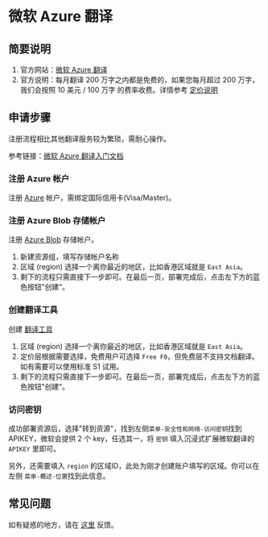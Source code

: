 # 微软 Azure 翻译

## 简要说明

1. 官方网站：[微软 Azure 翻译](https://learn.microsoft.com/zh-cn/azure/cognitive-services/translator/text-translation-overview)
2. 官方说明：每月翻译 200 万字之内都是免费的，如果您每月超过 200 万字，我们会按照 10 美元 / 100 万字 的费率收费。详情参考 [定价说明](https://azure.microsoft.com/zh-cn/pricing/details/cognitive-services/translator/)

## 申请步骤

注册流程相比其他翻译服务较为繁琐，需耐心操作。  

参考链接：[微软 Azure 翻译入门文档](https://learn.microsoft.com/zh-cn/azure/cognitive-services/translator/document-translation/quickstarts/get-started-with-rest-api?pivots=programming-language-csharp)

### 注册 Azure 帐户

注册 [Azure](https://azure.microsoft.com/zh-cn/free/cognitive-services/) 帐户，需绑定国际信用卡(Visa/Master)。

### 注册 Azure Blob 存储帐户
注册 [Azure Blob](https://portal.azure.com/#create/Microsoft.StorageAccount) 存储帐户。  
1. 新建资源组，填写存储帐户名称
2. 区域 (region) 选择一个离你最近的地区，比如香港区域就是 `East Asia`。
3. 剩下的流程只需直接下一步即可。在最后一页，部署完成后，点击左下方的蓝色按钮"创建"。

### 创建翻译工具

创建 [翻译工具](https://portal.azure.com/#create/Microsoft.CognitiveServicesTextTranslation)  
1. 区域 (region) 选择一个离你最近的地区，比如香港区域就是 `East Asia`。
2. 定价层根据需要选择，免费用户可选择 `Free F0`，但免费层不支持文档翻译。如有需要可以使用标准 S1 试用。
3. 剩下的流程只需直接下一步即可。在最后一页，部署完成后，点击左下方的蓝色按钮"创建"。

### 访问密钥

成功部署资源后，选择"转到资源"，找到左侧`菜单-安全性和网络-访问密钥`找到APIKEY，微软会提供 2 个 key，任选其一，将 `密钥` 填入沉浸式扩展微软翻译的 `APIKEY` 里即可。  

另外，还需要填入 `region` 的区域ID，此处为刚才创建账户填写的区域。你可以在左侧 `菜单-概述-位置`找到此信息。

## 常见问题

如有疑惑的地方，请在 [这里](https://github.com/immersive-translate/immersive-translate/issues/137) 反馈。

